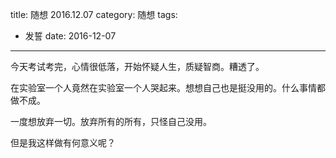 title: 随想 2016.12.07
category: 随想
tags:
  - 发誓
date: 2016-12-07

---

今天考试考完，心情很低落，开始怀疑人生，质疑智商。糟透了。

在实验室一个人竟然在实验室一个人哭起来。想想自己也是挺没用的。什么事情都做不成。

一度想放弃一切。放弃所有的所有，只怪自己没用。

但是我这样做有何意义呢？
